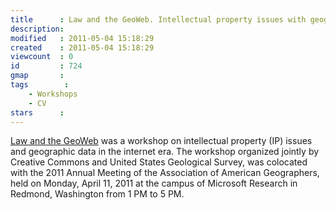 ```yaml
---
title      : Law and the GeoWeb. Intellectual property issues with geographic data in the internet era, AAG 2011, Microsoft Research, Redmond, WA
description: 
modified   : 2011-05-04 15:18:29
created    : 2011-05-04 15:18:29
viewcount  : 0
id         : 724
gmap       : 
tags        :
    - Workshops
    - CV
stars      : 
---
```


[Law and the GeoWeb](http://punkish.org/geoweb/index.html) was a workshop on intellectual property (IP) issues and geographic data in the internet era. The workshop organized jointly by Creative Commons and United States Geological Survey, was colocated with the 2011 Annual Meeting of the Association of American Geographers, held on Monday, April 11, 2011 at the campus of Microsoft Research in Redmond, Washington from 1 PM to 5 PM.
